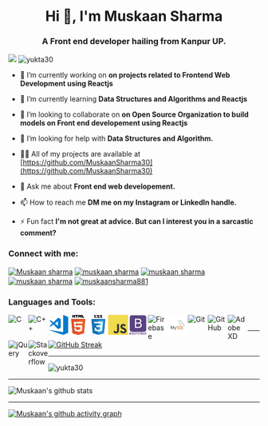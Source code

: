 

<!--
**MuskaanSharma30/MuskaanSharma30** is a ✨ _special_ ✨ repository because its `README.md` (this file) appears on your GitHub profile.

Here are some ideas to get you started:

- 🔭 I’m currently working on ...
- 🌱 I’m currently learning ...
- 👯 I’m looking to collaborate on ...
- 🤔 I’m looking for help with ...
- 💬 Ask me about ...
- 📫 How to reach me: ...
- 😄 Pronouns: ...
- ⚡ Fun fact: ...
-->
<h1 align="center">Hi 👋, I'm Muskaan Sharma</h1>
<h3 align="center">A Front end developer hailing from Kanpur UP.</h3>

![](https://img.shields.io/badge/MOOD-FOCUSED-informational?style=flat&logo=&logoColor=white&color=2bbc8a)
<img src="https://komarev.com/ghpvc/?username=MuskaanSharma30&label=Profile%20views&color=0e75b6&style=flat" alt="yukta30" /> 

- 🔭 I’m currently working on **on projects related to Frontend Web Development using Reactjs**

- 🌱 I’m currently learning **Data Structures and Algorithms and Reactjs**

- 👯 I’m looking to collaborate on **on Open Source Organization to build models on Front end developement using Reactjs**

- 🤝 I’m looking for help with **Data Structures and Algorithm.**

- 👨‍💻 All of my projects are available at [https://github.com/MuskaanSharma30](https://github.com/MuskaanSharma30)

- 💬 Ask me about **Front end web developement.**

- 📫 How to reach me **DM me on my Instagram or LinkedIn handle.**

- ⚡ Fun fact **I'm not great at advice. But can I interest you in a sarcastic comment?**

<h3 align="left">Connect with me:</h3>
<p align="left">
<a href="https://www.linkedin.com/in/muskaan30/" target="blank"><img align="center" src="https://raw.githubusercontent.com/rahuldkjain/github-profile-readme-generator/master/src/images/icons/Social/linked-in-alt.svg" alt="Muskaan sharma" height="30" width="40" /></a>
<a href="https://www.facebook.com/muskan.sharma.712714/" target="blank"><img align="center" src="https://raw.githubusercontent.com/rahuldkjain/github-profile-readme-generator/master/src/images/icons/Social/facebook.svg" alt="muskaan sharma" height="30" width="40" /></a>
<a href="https://www.instagram.com/muskaan_sharma3099/" target="blank"><img align="center" src="https://raw.githubusercontent.com/rahuldkjain/github-profile-readme-generator/master/src/images/icons/Social/instagram.svg" alt="muskaan sharma" height="30" width="40" /></a>
<a href="https://www.hackerrank.com/muskaansharma881" target="blank"><img align="center" src="https://raw.githubusercontent.com/rahuldkjain/github-profile-readme-generator/master/src/images/icons/Social/hackerrank.svg" alt="muskaan sharma" height="30" width="40" /></a>
<a href="https://auth.geeksforgeeks.org/user/muskaansharma881" target="blank"><img align="center" src="https://raw.githubusercontent.com/rahuldkjain/github-profile-readme-generator/master/src/images/icons/Social/geeks-for-geeks.svg" alt="muskaansharma881" height="30" width="40" /></a>
</p>

<h3 align="left">Languages and Tools:</h3>
<img align="left" alt="C" width="40px" src="https://img.icons8.com/color/48/000000/c-programming.png"/>
<img align="left" alt="C++" width="40px" src="https://img.icons8.com/ios-filled/50/000000/c-plus-plus-logo.png"/>
<img align="left" alt="Visual Studio Code" width="40px" src="https://raw.githubusercontent.com/github/explore/80688e429a7d4ef2fca1e82350fe8e3517d3494d/topics/visual-studio-code/visual-studio-code.png" />
<img align="left" alt="HTML5" width="40px" src="https://raw.githubusercontent.com/github/explore/80688e429a7d4ef2fca1e82350fe8e3517d3494d/topics/html/html.png" />
<img align="left" alt="CSS3" width="40px" src="https://raw.githubusercontent.com/github/explore/80688e429a7d4ef2fca1e82350fe8e3517d3494d/topics/css/css.png" />
<img align="left" alt="JavaScript" width="40px" src="https://raw.githubusercontent.com/github/explore/80688e429a7d4ef2fca1e82350fe8e3517d3494d/topics/javascript/javascript.png" />
<img align="left" alt="JavaScript" width="40px" src="https://raw.githubusercontent.com/devicons/devicon/master/icons/bootstrap/bootstrap-plain-wordmark.svg" alt="bootstrap" />
<img align="left" alt="Firebase" width="40px" src="https://img.icons8.com/color/48/000000/firebase.png"/>
<img align="left" alt="MySQL" width="40px" src="https://raw.githubusercontent.com/github/explore/80688e429a7d4ef2fca1e82350fe8e3517d3494d/topics/mysql/mysql.png" />
<img align="left" alt="Git" width="40px" src="https://img.icons8.com/color/48/000000/git.png" />
<img align="left" alt="GitHub" width="40px" src="https://img.icons8.com/nolan/64/github.png" />
<img align="left" alt="Adobe XD" width="40px" src="https://img.icons8.com/fluent/48/000000/adobe-xd.png"/>
<img align="left" alt="jQuery" width="40px" src="https://img.icons8.com/ios/50/000000/jquery.png"/>
<img align="left" alt="Stackoverflow" width="40px"src="https://img.icons8.com/color/48/000000/stackoverflow.png"/>
<br>

--------------------------------------------------------------------

[![GitHub Streak](https://github-readme-streak-stats.herokuapp.com/?user=MuskaanSharma30&theme=dark)](https://git.io/streak-stats)

--------------------------------------------------------------------
<img src="https://github-readme-stats.vercel.app/api/top-langs?username=MuskaanSharma30&show_icons=true&locale=en&layout=compact" alt="yukta30" />  


-------------------------------------------------------------------
![Muskaan's github stats](https://github-readme-stats.vercel.app/api?username=MuskaanSharma30&show_icons=true&theme=merko)



--------------------------------------------
[![Muskaan's github activity graph](https://activity-graph.herokuapp.com/graph?username=MuskaanSharma30&theme=react-dark)](https://github.com/Yukta30/github-readme-activity-graph)
